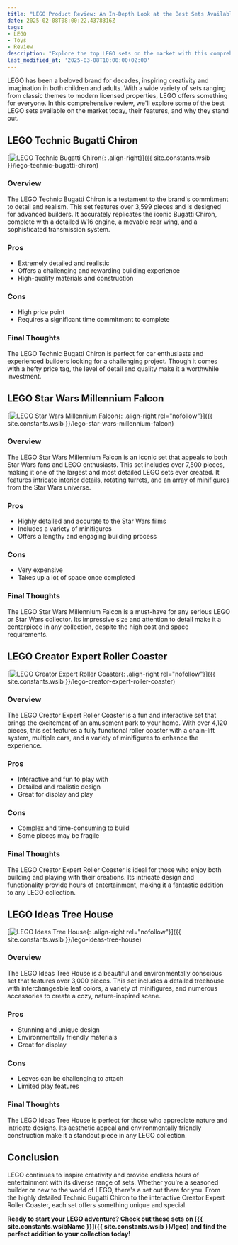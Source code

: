 ```yaml
---
title: "LEGO Product Review: An In-Depth Look at the Best Sets Available"
date: 2025-02-08T08:00:22.4378316Z
tags:
- LEGO
- Toys
- Review
description: "Explore the top LEGO sets on the market with this comprehensive review. From the LEGO Technic Bugatti Chiron to the LEGO Ideas Tree House, find out why these sets are must-haves for any LEGO enthusiast."
last_modified_at: '2025-03-08T10:00:00+02:00'
---
```


LEGO has been a beloved brand for decades, inspiring creativity and imagination in both children and adults. With a wide variety of sets ranging from classic themes to modern licensed properties, LEGO offers something for everyone. In this comprehensive review, we'll explore some of the best LEGO sets available on the market today, their features, and why they stand out.

## LEGO Technic Bugatti Chiron

[![LEGO Technic Bugatti Chiron](https://www.lego.com/cdn/cs/set/assets/blt6ca5ed5ff37d8f2d/42083_alt1.jpg){: .align-right}]({{ site.constants.wsib }}/lego-technic-bugatti-chiron)

### Overview

The LEGO Technic Bugatti Chiron is a testament to the brand's commitment to detail and realism. This set features over 3,599 pieces and is designed for advanced builders. It accurately replicates the iconic Bugatti Chiron, complete with a detailed W16 engine, a movable rear wing, and a sophisticated transmission system.

### Pros

- Extremely detailed and realistic
- Offers a challenging and rewarding building experience
- High-quality materials and construction

### Cons

- High price point
- Requires a significant time commitment to complete

### Final Thoughts

The LEGO Technic Bugatti Chiron is perfect for car enthusiasts and experienced builders looking for a challenging project. Though it comes with a hefty price tag, the level of detail and quality make it a worthwhile investment.

## LEGO Star Wars Millennium Falcon

[![LEGO Star Wars Millennium Falcon](https://www.lego.com/cdn/cs/set/assets/blte5be7a7b4c6763a6/75192_alt1.jpg){: .align-right rel="nofollow"}]({{ site.constants.wsib }}/lego-star-wars-millennium-falcon)

### Overview

The LEGO Star Wars Millennium Falcon is an iconic set that appeals to both Star Wars fans and LEGO enthusiasts. This set includes over 7,500 pieces, making it one of the largest and most detailed LEGO sets ever created. It features intricate interior details, rotating turrets, and an array of minifigures from the Star Wars universe.

### Pros

- Highly detailed and accurate to the Star Wars films
- Includes a variety of minifigures
- Offers a lengthy and engaging building process

### Cons

- Very expensive
- Takes up a lot of space once completed

### Final Thoughts

The LEGO Star Wars Millennium Falcon is a must-have for any serious LEGO or Star Wars collector. Its impressive size and attention to detail make it a centerpiece in any collection, despite the high cost and space requirements.

## LEGO Creator Expert Roller Coaster

[![LEGO Creator Expert Roller Coaster](https://www.lego.com/cdn/cs/set/assets/blt6b3f4a1e6d5b4c5a/10261_alt1.jpg){: .align-right rel="nofollow"}]({{ site.constants.wsib }}/lego-creator-expert-roller-coaster)

### Overview

The LEGO Creator Expert Roller Coaster is a fun and interactive set that brings the excitement of an amusement park to your home. With over 4,120 pieces, this set features a fully functional roller coaster with a chain-lift system, multiple cars, and a variety of minifigures to enhance the experience.

### Pros

- Interactive and fun to play with
- Detailed and realistic design
- Great for display and play

### Cons

- Complex and time-consuming to build
- Some pieces may be fragile

### Final Thoughts

The LEGO Creator Expert Roller Coaster is ideal for those who enjoy both building and playing with their creations. Its intricate design and functionality provide hours of entertainment, making it a fantastic addition to any LEGO collection.

## LEGO Ideas Tree House

[![LEGO Ideas Tree House](https://www.lego.com/cdn/cs/set/assets/bltbcf4b6f1e5c0874e/21318_alt1.jpg){: .align-right rel="nofollow"}]({{ site.constants.wsib }}/lego-ideas-tree-house)

### Overview

The LEGO Ideas Tree House is a beautiful and environmentally conscious set that features over 3,000 pieces. This set includes a detailed treehouse with interchangeable leaf colors, a variety of minifigures, and numerous accessories to create a cozy, nature-inspired scene.

### Pros

- Stunning and unique design
- Environmentally friendly materials
- Great for display

### Cons

- Leaves can be challenging to attach
- Limited play features

### Final Thoughts

The LEGO Ideas Tree House is perfect for those who appreciate nature and intricate designs. Its aesthetic appeal and environmentally friendly construction make it a standout piece in any LEGO collection.

## Conclusion

LEGO continues to inspire creativity and provide endless hours of entertainment with its diverse range of sets. Whether you're a seasoned builder or new to the world of LEGO, there's a set out there for you. From the highly detailed Technic Bugatti Chiron to the interactive Creator Expert Roller Coaster, each set offers something unique and special.

**Ready to start your LEGO adventure? Check out these sets on [{{ site.constants.wsibName }}]({{ site.constants.wsib }}/lgeo) and find the perfect addition to your collection today!**